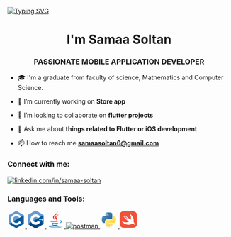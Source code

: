 [![Typing SVG](https://readme-typing-svg.herokuapp.com?lines=Hi+there+%F0%9F%91%8B%2C+Welcome+to+my+GitHub+profile)](https://git.io/typing-svg)
<h1 align="center">I'm Samaa Soltan</h1>
<h3 align="center">PASSIONATE MOBILE APPLICATION DEVELOPER</h3>

- 🎓 I'm a graduate from faculty of science, Mathematics and Computer Science.

- 🔭 I’m currently working on **Store app**

- 👯 I’m looking to collaborate on **flutter projects**

- 💬 Ask me about **things related to Flutter or iOS development**

- 📫 How to reach me **samaasoltan6@gmail.com**

<h3 align="left">Connect with me:</h3>
<p align="left">
<a href="https://linkedin.com/in/linkedin.com/in/samaa-soltan" target="blank"><img align="center" src="https://raw.githubusercontent.com/rahuldkjain/github-profile-readme-generator/master/src/images/icons/Social/linked-in-alt.svg" alt="linkedin.com/in/samaa-soltan" height="30" width="40" /></a>
</p>

<h3 align="left">Languages and Tools:</h3>
<p align="left"> <a href="https://www.cprogramming.com/" target="_blank" rel="noreferrer"> <img src="https://raw.githubusercontent.com/devicons/devicon/master/icons/c/c-original.svg" alt="c" width="40" height="40"/> </a> <a href="https://www.w3schools.com/cpp/" target="_blank" rel="noreferrer"> <img src="https://raw.githubusercontent.com/devicons/devicon/master/icons/cplusplus/cplusplus-original.svg" alt="cplusplus" width="40" height="40"/> </a> <a href="https://www.java.com" target="_blank" rel="noreferrer"> <img src="https://raw.githubusercontent.com/devicons/devicon/master/icons/java/java-original.svg" alt="java" width="40" height="40"/> </a> <a href="https://postman.com" target="_blank" rel="noreferrer"> <img src="https://www.vectorlogo.zone/logos/getpostman/getpostman-icon.svg" alt="postman" width="40" height="40"/> </a> <a href="https://www.python.org" target="_blank" rel="noreferrer"> <img src="https://raw.githubusercontent.com/devicons/devicon/master/icons/python/python-original.svg" alt="python" width="40" height="40"/> </a> <a href="https://developer.apple.com/swift/" target="_blank" rel="noreferrer"> <img src="https://raw.githubusercontent.com/devicons/devicon/master/icons/swift/swift-original.svg" alt="swift" width="40" height="40"/> </a> </p>
